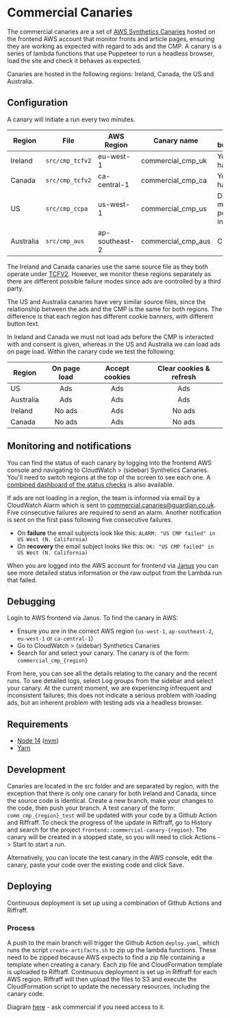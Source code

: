 # Commercial Canaries

The commercial canaries are a set of [AWS Synthetics Canaries](https://docs.aws.amazon.com/AmazonCloudWatch/latest/monitoring/CloudWatch_Synthetics_Canaries.html) hosted on the frontend AWS account that monitor fronts and article pages, ensuring they are working as expected with regard to ads and the CMP. A canary is a series of lambda functions that use Puppeteer to run a headless browser, load the site and check it behaves as expected. 

Canaries are hosted in the following regions: Ireland, Canada, the US and Australia.

## Configuration

A canary will initiate a run every two minutes. 

| Region          | File            | AWS Region     | Canary name               | Banner button text                  |
| --------------- | --------------- | -------------- | ------------------------- | ----------------------------------- |
| Ireland         | `src/cmp_tcfv2` | eu-west-1      | commercial_cmp_uk         | Yes, I’m happy                      |
| Canada          | `src/cmp_tcfv2` | ca-central-1   | commercial_cmp_ca         | Yes, I’m happy                      |
| US              | `src/cmp_ccpa`  | us-west-1      | commercial_cmp_us         | Do not sell my personal information |
| Australia       | `src/cmp_aus`   | ap-southeast-2 | commercial_cmp_aus        | Continue                            |

The Ireland and Canada canaries use the same source file as they both operate under [TCFV2](https://iabeurope.eu/tcf-2-0/). However, we monitor these regions separately as there are different possible failure modes since ads are controlled by a third party.

The US and Australia canaries have very similar source files, since the relationship between the ads and the CMP is the same for both regions. The difference is that each region has different cookie banners, with different button text.

In Ireland and Canada we must not load ads before the CMP is interacted with and consent is given, whereas in the US and Australia we can load ads on page load. Within the canary code we test the following:

| Region    | On page load | Accept cookies | Clear cookies & refresh |
| --------- |:------------:|:--------------:|:-----------------------:|
| US        | Ads          | Ads            | Ads                     |
| Australia | Ads          | Ads            | Ads                     |
| Ireland   | No ads       | Ads            | No ads                  |
| Canada    | No ads       | Ads            | No ads                  |

## Monitoring and notifications

You can find the status of each canary by logging into the frontend AWS console and navigating to CloudWatch > (sidebar) Synthetics Canaries. You'll need to switch regions at the top of the screen to see each one. A [combined dashboard of the status checks](https://eu-west-1.console.aws.amazon.com/cloudwatch/home?region=eu-west-1#dashboards:name=Commercial-Canaries) is also available.

If ads are not loading in a region, the team is informed via email by a CloudWatch Alarm which is sent to commercial.canaries@guardian.co.uk. Five consecutive failures are required to send an alarm. Another notification is sent on the first pass following five consecutive failures.

- On **failure** the email subjects look like this: `ALARM: "US CMP failed" in US West (N. California)`
- On **recovery** the email subject looks like this: `OK: "US CMP failed" in US West (N. California)`

When you are logged into the AWS account for frontend via [Janus](https://janus.gutools.co.uk/) you can see more detailed status information or the raw output from the Lambda run that failed.

## Debugging

Login to AWS frontend via Janus. To find the canary in AWS: 
- Ensure you are in the correct AWS region (`us-west-1`, `ap-southeast-2`, `eu-west-1` or `ca-central-1`)
- Go to CloudWatch > (sidebar) Synthetics Canaries
- Search for and select your canary. The canary is of the form: `commercial_cmp_{region}`

From here, you can see all the details relating to the canary and the recent runs. To see detailed logs, select Log groups from the sidebar and select your canary. At the current moment, we are experiencing infrequent and inconsistent failures; this does not indicate a serious problem with loading ads, but an inherent problem with testing ads via a headless browser.

## Requirements

* [Node 14](https://nodejs.org/en/download/) ([nvm](https://github.com/nvm-sh/nvm))
* [Yarn](https://classic.yarnpkg.com/en/docs/install/)

## Development

Canaries are located in the src folder and are separated by region, with the exception that there is only one canary for both Ireland and Canada, since the source code is identical. Create a new branch, make your changes to the code, then push your branch. A test canary of the form: `comm_cmp_{region}_test` will be updated with your code by a Github Action and Riffraff. To check the progress of the update in Riffraff, go to History and search for the project `frontend::commercial-canary-{region}`. The canary will be created in a stopped state, so you will need to click Actions -> Start to start a run.

Alternatively, you can locate the test canary in the AWS console, edit the canary, paste your code over the existing code and click Save.

## Deploying

Continuous deployment is set up using a combination of Github Actions and Riffraff. 

### Process

A push to the main branch will trigger the Github Action `deploy.yaml`, which runs the script `create-artifacts.sh` to zip up the lambda functions. These need to be zipped because AWS expects to find a zip file containing a template when creating a canary. Each zip file and CloudFormation template is uploaded to Riffraff. Continuous deployment is set up in Riffraff for each AWS region. Riffraff will then upload the files to S3 and execute the CloudFormation script to update the necessary resources, including the canary code.

Diagram [here](https://docs.google.com/presentation/d/1l8QFoq7siUWdJMRq_qc8vLcNf1iFhXH5aKx3Ok5xEu4/edit#slide=id.gb8f2b491c7_0_44) - ask commercial if you need access to it.